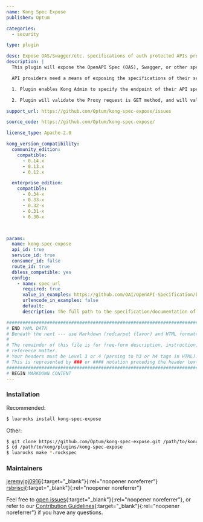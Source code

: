 ```yaml
---
name: Kong Spec Expose
publisher: Optum

categories:
  - security

type: plugin

desc: Expose OAS/Swagger/etc. specifications of auth protected APIs proxied by Kong
description: |
  This plugin will expose the OpenAPI Spec (OAS), Swagger, or other specification of auth protected API services fronted by the Kong gateway.

  API providers need a means of exposing the specifications of their services while maintaining authentication on the service itself - this plugin solves this problem by:

  1. Plugin enables Kong Admin to specify the endpoint of their API specification.

  2. Plugin will validate the Proxy request is GET method, and will validate the proxy request ends with "/specz". If these two requirements are met, the endpoint will return the specification of the API Service with Content-Type header identical to what the API Service exposes.

support_url: https://github.com/Optum/kong-spec-expose/issues

source_code: https://github.com/Optum/kong-spec-expose/

license_type: Apache-2.0

kong_version_compatibility:
  community_edition:
    compatible:
      - 0.14.x
      - 0.13.x
      - 0.12.x

  enterprise_edition:
    compatible:
      - 0.34-x
      - 0.33-x
      - 0.32-x
      - 0.31-x
      - 0.30-x



params:
  name: kong-spec-expose
  api_id: true
  service_id: true
  consumer_id: false
  route_id: true
  dbless_compatible: yes
  config:
    - name: spec_url
      required: true
      value_in_examples: https://github.com/OAI/OpenAPI-Specification/blob/master/examples/v2.0/json/petstore.json
      urlencode_in_examples: false
      default:
      description: The full path to the specification/documentation of your service.

###############################################################################
# END YAML DATA
# Beneath the next --- use Markdown (redcarpet flavor) and HTML formatting only.
#
# The remainder of this file is for free-form description, instruction, and
# reference matter.
# Your headers must be Level 3 or 4 (parsing to h3 or h4 tags in HTML).
# This is represented by ### or #### notation preceding the header text.
###############################################################################
# BEGIN MARKDOWN CONTENT
---
```


### Installation

Recommended:

```bash
$ luarocks install kong-spec-expose
```

Other:

```bash
$ git clone https://github.com/Optum/kong-spec-expose.git /path/to/kong/plugins/kong-spec-expose
$ cd /path/to/kong/plugins/kong-spec-expose
$ luarocks make *.rockspec
```

### Maintainers

[jeremyjpj0916](https://github.com/jeremyjpj0916){:target="_blank"}{:rel="noopener noreferrer"}  
[rsbrisci](https://github.com/rsbrisci){:target="_blank"}{:rel="noopener noreferrer"}  

Feel free to [open issues](https://github.com/Optum/kong-spec-expose/issues){:target="_blank"}{:rel="noopener noreferrer"}, or refer to our [Contribution Guidelines](https://github.com/Optum/kong-spec-expose/blob/master/CONTRIBUTING.md){:target="_blank"}{:rel="noopener noreferrer"} if you have any questions.
